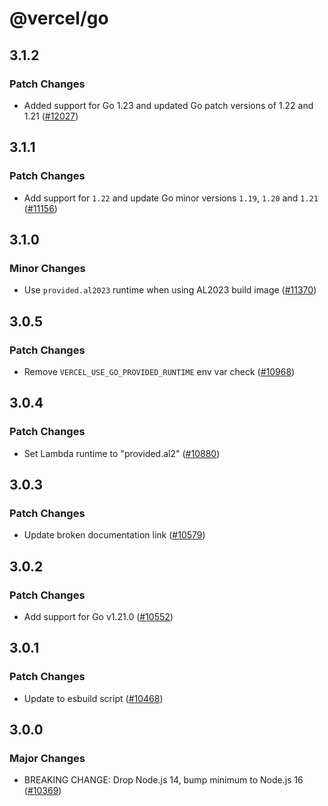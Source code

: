 # @vercel/go

## 3.1.2

### Patch Changes

- Added support for Go 1.23 and updated Go patch versions of 1.22 and 1.21 ([#12027](https://github.com/vercel/vercel/pull/12027))

## 3.1.1

### Patch Changes

- Add support for `1.22` and update Go minor versions `1.19`, `1.20` and `1.21` ([#11156](https://github.com/vercel/vercel/pull/11156))

## 3.1.0

### Minor Changes

- Use `provided.al2023` runtime when using AL2023 build image ([#11370](https://github.com/vercel/vercel/pull/11370))

## 3.0.5

### Patch Changes

- Remove `VERCEL_USE_GO_PROVIDED_RUNTIME` env var check ([#10968](https://github.com/vercel/vercel/pull/10968))

## 3.0.4

### Patch Changes

- Set Lambda runtime to "provided.al2" ([#10880](https://github.com/vercel/vercel/pull/10880))

## 3.0.3

### Patch Changes

- Update broken documentation link ([#10579](https://github.com/vercel/vercel/pull/10579))

## 3.0.2

### Patch Changes

- Add support for Go v1.21.0 ([#10552](https://github.com/vercel/vercel/pull/10552))

## 3.0.1

### Patch Changes

- Update to esbuild script ([#10468](https://github.com/vercel/vercel/pull/10468))

## 3.0.0

### Major Changes

- BREAKING CHANGE: Drop Node.js 14, bump minimum to Node.js 16 ([#10369](https://github.com/vercel/vercel/pull/10369))
